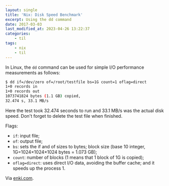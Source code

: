 ```yaml
---
layout: single
title: 'Nix: Disk Speed Benchmark'
excerpt: Using the dd command
date: 2017-03-03
last_modified_at: 2023-04-26 13:22:37
categories:
    - til
tags:
    - nix
    - til
---
```


In Linux, the `dd` command can be used for simple I/O performance measurements
as follows:

```bash
$ dd if=/dev/zero of=/root/testfile bs=1G count=1 oflag=direct
1+0 records in
1+0 records out
1073741824 bytes (1.1 GB) copied,
32.474 s, 33.1 MB/s
```

Here the test took 32.474 seconds to run and 33.1 MB/s was the actual disk speed.
Don't forget to delete the test file when finished.

Flags:

-   `if`: input file;
-   `of`: output file;
-   `bs`: sets the if and of sizes to bytes;
    block size (base 10 integer, 1G=1024×1024×1024 bytes = 1.073 GB);
-   `count`: number of blocks (1 means that 1 block of 1G is copied);
-   `oflag=direct`: uses direct I/O data, avoiding the buffer cache; and
    it speeds up the process 1.

Via [enki.com](https://app.enkipro.com/#/insight/55860b435c637c4b29b92749).
